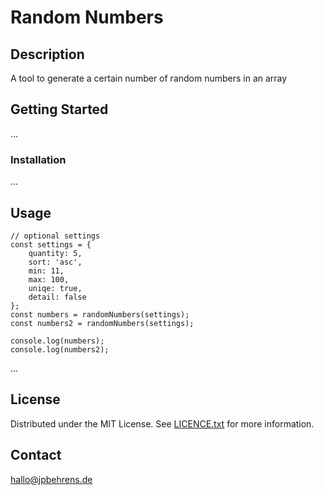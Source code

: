 # Random Numbers

## Description

A tool to generate a certain number of random numbers in an array

## Getting Started

...

### Installation

...

## Usage

```JS
// optional settings
const settings = {
    quantity: 5,
    sort: 'asc',
    min: 11,
    max: 100,
    uniqe: true,
    detail: false
};
const numbers = randomNumbers(settings);
const numbers2 = randomNumbers(settings);

console.log(numbers);
console.log(numbers2);
```

...

## License

Distributed under the MIT License. See <u>LICENCE.txt</u> for more information.

## Contact
hallo@jpbehrens.de
